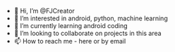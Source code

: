 - 👋 Hi, I’m @FJCreator
- 👀 I’m interested in android, python, machine learning
- 🌱 I’m currently learning android coding
- 💞️ I’m looking to collaborate on projects in this area
- 📫 How to reach me - here or by email 

<!---
FJCreator/FJCreator is a ✨ special ✨ repository because its `README.md` (this file) appears on your GitHub profile.
You can click the Preview link to take a look at your changes.
--->
